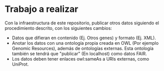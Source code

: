 # Trabajo a realizar

Con la infraestructura de este repositorio, publicar otros datos siguiendo el procedimiento descrito, con los siguientes cambios:

* Datos que difieran en contenido (Ej. Otros genes) y formato (Ej. XML).
* Anotar los datos con una ontología propia creada en OWL (Por ejemplo Genomic Resources), además de ontologías externas. Esta ontología también se tendrá que "publicar" (En localhost) como datos FAIR.
* Los datos deben tener enlaces owl:sameAs a URIs externas, como UniProt.
